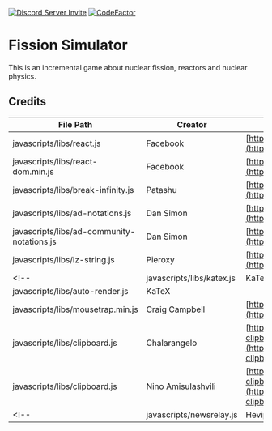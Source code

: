 [![Discord Server Invite](https://img.shields.io/badge/Discord-Redfire's%20Stuff-7289DA)](https://discord.gg/RyQwwzW) 
[![CodeFactor](https://www.codefactor.io/repository/github/redfire75369/fission-simulator/badge/overhaul-dev)](https://www.codefactor.io/repository/github/redfire75369/fission-simulator/overview/overhaul-dev)

# Fission Simulator
This is an incremental game about nuclear fission, reactors and nuclear physics.

## Credits
| File Path | Creator | Website |
| ------------- | ------------ | ------------ |
| javascripts/libs/react.js | Facebook | [https://github.com/facebook/react](https://github.com/facebook/react) |
| javascripts/libs/react-dom.min.js | Facebook | [https://github.com/facebook/react](https://github.com/facebook/react) |
| javascripts/libs/break-infinity.js | Patashu | [https://github.com/Patashu/break_infinity.js](https://github.com/Patashu/break_infinity.js)|
| javascripts/libs/ad-notations.js | Dan Simon | [https://github.com/antimatter-dimensions/notations/](https://github.com/antimatter-dimensions/notations) |
| javascripts/libs/ad-community-notations.js | Dan Simon | [https://github.com/antimatter-dimensions/notations](https://github.com/antimatter-dimensions/notations) |
| javascripts/libs/lz-string.js | Pieroxy | [https://github.com/pieroxy/lz-string](https://github.com/pieroxy/lz-string) |
<!--| javascripts/libs/katex.js | KaTeX | []()|
| javascripts/libs/auto-render.js | KaTeX | []() |-->
| javascripts/libs/mousetrap.min.js | Craig Campbell | [https://craig.global.ssl.fastly.net/js/mousetrap/mousetrap.min.js](https://craig.global.ssl.fastly.net/js/mousetrap/mousetrap.min.js) |
| javascripts/libs/clipboard.js | Chalarangelo | [https://techoverflow.net/2018/03/30/copying-strings-to-the-clipboard-using-pure-javascript/](https://techoverflow.net/2018/03/30/copying-strings-to-the-clipboard-using-pure-javascript/) |
| javascripts/libs/clipboard.js | Nino Amisulashvili | [https://stackoverflow.com/questions/34045777/copy-to-clipboard-using-javascript-in-ios/](https://stackoverflow.com/questions/34045777/copy-to-clipboard-using-javascript-in-ios/) |
<!--| javascripts/newsrelay.js | Hevipelle | [https://github.com/IvarK/IvarK.github.io](https://github.com/IvarK/IvarK.github.io) |-->
